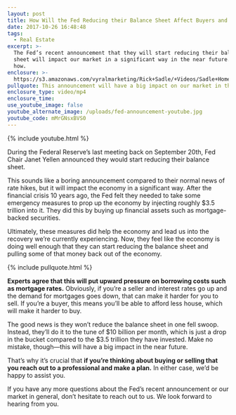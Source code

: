 ```yaml
---
layout: post
title: How Will the Fed Reducing their Balance Sheet Affect Buyers and Sellers?
date: 2017-10-26 16:48:48
tags:
  - Real Estate
excerpt: >-
  The Fed’s recent announcement that they will start reducing their balance
  sheet will impact our market in a significant way in the near future. Here’s
  how.
enclosure: >-
  https://s3.amazonaws.com/vyralmarketing/Rick+Sadle/+Videos/Sadle+Home+Selling+Team-+How+Will+the+Fed+Reducing+their+Balance+Sheet+Affect+Buyers+and+Sellers%253F.mp4
pullquote: This announcement will have a big impact on our market in the near future.
enclosure_type: video/mp4
enclosure_time:
use_youtube_image: false
youtube_alternate_image: /uploads/fed-announcement-youtube.jpg
youtube_code: mMrGNsxBVS0
---
```



{% include youtube.html %}

During the Federal Reserve’s last meeting back on September 20th, Fed Chair Janet Yellen announced they would start reducing their balance sheet.

This sounds like a boring announcement compared to their normal news of rate hikes, but it will impact the economy in a significant way. After the financial crisis 10 years ago, the Fed felt they needed to take some emergency measures to prop up the economy by injecting roughly $3.5 trillion into it. They did this by buying up financial assets such as mortgage-backed securities.

Ultimately, these measures did help the economy and lead us into the recovery we’re currently experiencing. Now, they feel like the economy is doing well enough that they can start reducing the balance sheet and pulling some of that money back out of the economy.

{% include pullquote.html %}

**Experts agree that this will put upward pressure on borrowing costs such as mortgage rates.** Obviously, if you’re a seller and interest rates go up and the demand for mortgages goes down, that can make it harder for you to sell. If you’re a buyer, this means you’ll be able to afford less house, which will make it harder to buy.

The good news is they won’t reduce the balance sheet in one fell swoop. Instead, they’ll do it to the tune of $10 billion per month, which is just a drop in the bucket compared to the $3.5 trillion they have invested. Make no mistake, though—this will have a big impact in the near future.

That’s why it’s crucial that **if you’re thinking about buying or selling that you reach out to a professional and make a plan.** In either case, we’d be happy to assist you.

If you have any more questions about the Fed’s recent announcement or our market in general, don’t hesitate to reach out to us. We look forward to hearing from you.